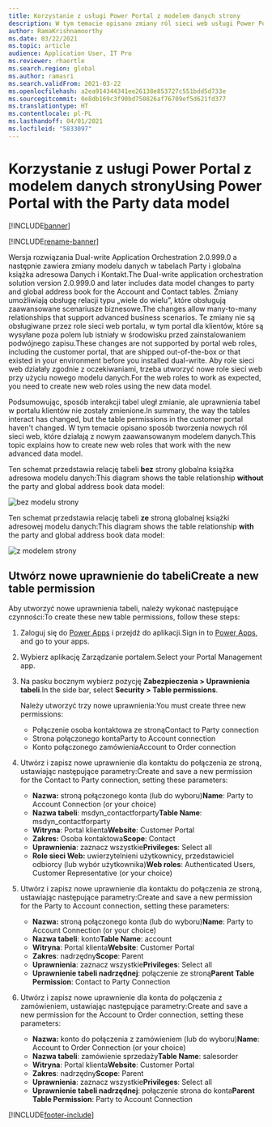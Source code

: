```yaml
---
title: Korzystanie z usługi Power Portal z modelem danych strony
description: W tym temacie opisano zmiany ról sieci web usługi Power Portal z powodu modelu danych stron w trybie podwójnego zapisu.
author: RamaKrishnamoorthy
ms.date: 03/22/2021
ms.topic: article
audience: Application User, IT Pro
ms.reviewer: rhaertle
ms.search.region: global
ms.author: ramasri
ms.search.validFrom: 2021-03-22
ms.openlocfilehash: a2ea914344341ee26138e853727c551bdd5d733e
ms.sourcegitcommit: 0e8db169c3f90bd750826af76709ef5d621fd377
ms.translationtype: HT
ms.contentlocale: pl-PL
ms.lasthandoff: 04/01/2021
ms.locfileid: "5833097"
---
```

# <a name="using-power-portal-with-the-party-data-model"></a><span data-ttu-id="5a4d8-103">Korzystanie z usługi Power Portal z modelem danych strony</span><span class="sxs-lookup"><span data-stu-id="5a4d8-103">Using Power Portal with the Party data model</span></span>

[!INCLUDE[banner](../../includes/banner.md)]

[!INCLUDE[rename-banner](~/includes/cc-data-platform-banner.md)]

<span data-ttu-id="5a4d8-104">Wersja rozwiązania Dual-write Application Orchestration 2.0.999.0 a następnie zawiera zmiany modelu danych w tabelach Party i globalna książka adresowa Danych i Kontakt.</span><span class="sxs-lookup"><span data-stu-id="5a4d8-104">The Dual-write application orchestration solution version 2.0.999.0 and later includes data model changes to party and global address book for the Account and Contact tables.</span></span> <span data-ttu-id="5a4d8-105">Zmiany umożliwiają obsługę relacji typu „wiele do wielu”, które obsługują zaawansowane scenariusze biznesowe.</span><span class="sxs-lookup"><span data-stu-id="5a4d8-105">The changes allow many-to-many relationships that support advanced business scenarios.</span></span> <span data-ttu-id="5a4d8-106">Te zmiany nie są obsługiwane przez role sieci web portalu, w tym portal dla klientów, które są wysyłane poza polem lub istniały w środowisku przed zainstalowaniem podwójnego zapisu.</span><span class="sxs-lookup"><span data-stu-id="5a4d8-106">These changes are not supported by portal web roles, including the customer portal, that are shipped out-of-the-box or that existed in your environment before you installed dual-write.</span></span> <span data-ttu-id="5a4d8-107">Aby role sieci web działały zgodnie z oczekiwaniami, trzeba utworzyć nowe role sieci web przy użyciu nowego modelu danych.</span><span class="sxs-lookup"><span data-stu-id="5a4d8-107">For the web roles to work as expected, you need to create new web roles using the new data model.</span></span> 

<span data-ttu-id="5a4d8-108">Podsumowując, sposób interakcji tabel uległ zmianie, ale uprawnienia tabel w portalu klientów nie zostały zmienione.</span><span class="sxs-lookup"><span data-stu-id="5a4d8-108">In summary, the way the tables interact has changed, but the table permissions in the customer portal haven't changed.</span></span> <span data-ttu-id="5a4d8-109">W tym temacie opisano sposób tworzenia nowych ról sieci web, które działają z nowym zaawansowanym modelem danych.</span><span class="sxs-lookup"><span data-stu-id="5a4d8-109">This topic explains how to create new web roles that work with the new advanced data model.</span></span>

<span data-ttu-id="5a4d8-110">Ten schemat przedstawia relację tabeli **bez** strony globalna książka adresowa modelu danych:</span><span class="sxs-lookup"><span data-stu-id="5a4d8-110">This diagram shows the table relationship **without** the party and global address book data model:</span></span>

   ![bez modelu strony](media/without-party-model.PNG)

<span data-ttu-id="5a4d8-112">Ten schemat przedstawia relację tabeli **ze** stroną globalnej książki adresowej modelu danych:</span><span class="sxs-lookup"><span data-stu-id="5a4d8-112">This diagram shows the table relationship **with** the party and global address book data model:</span></span>

   ![z modelem strony](media/with-party-model.png)

## <a name="create-a-new-table-permission"></a><span data-ttu-id="5a4d8-114">Utwórz nowe uprawnienie do tabeli</span><span class="sxs-lookup"><span data-stu-id="5a4d8-114">Create a new table permission</span></span>

<span data-ttu-id="5a4d8-115">Aby utworzyć nowe uprawnienia tabeli, należy wykonać następujące czynności:</span><span class="sxs-lookup"><span data-stu-id="5a4d8-115">To create these new table permissions, follow these steps:</span></span>

1. <span data-ttu-id="5a4d8-116">Zaloguj się do [Power Apps](https://make.powerapps.com) i przejdź do aplikacji.</span><span class="sxs-lookup"><span data-stu-id="5a4d8-116">Sign in to [Power Apps](https://make.powerapps.com), and go to your apps.</span></span>
2. <span data-ttu-id="5a4d8-117">Wybierz aplikację Zarządzanie portalem.</span><span class="sxs-lookup"><span data-stu-id="5a4d8-117">Select your Portal Management app.</span></span>
3. <span data-ttu-id="5a4d8-118">Na pasku bocznym wybierz pozycję **Zabezpieczenia > Uprawnienia tabeli**.</span><span class="sxs-lookup"><span data-stu-id="5a4d8-118">In the side bar, select **Security > Table permissions**.</span></span>

    <span data-ttu-id="5a4d8-119">Należy utworzyć trzy nowe uprawnienia:</span><span class="sxs-lookup"><span data-stu-id="5a4d8-119">You must create three new permissions:</span></span>

    + <span data-ttu-id="5a4d8-120">Połączenie osoba kontaktowa ze stroną</span><span class="sxs-lookup"><span data-stu-id="5a4d8-120">Contact to Party connection</span></span>
    + <span data-ttu-id="5a4d8-121">Strona połączonego konta</span><span class="sxs-lookup"><span data-stu-id="5a4d8-121">Party to Account connection</span></span>
    + <span data-ttu-id="5a4d8-122">Konto połączonego zamówienia</span><span class="sxs-lookup"><span data-stu-id="5a4d8-122">Account to Order connection</span></span>

4. <span data-ttu-id="5a4d8-123">Utwórz i zapisz nowe uprawnienie dla kontaktu do połączenia ze stroną, ustawiając następujące parametry:</span><span class="sxs-lookup"><span data-stu-id="5a4d8-123">Create and save a new permission for the Contact to Party connection, setting these parameters:</span></span>

    + <span data-ttu-id="5a4d8-124">**Nazwa:** stroną połączonego konta (lub do wyboru)</span><span class="sxs-lookup"><span data-stu-id="5a4d8-124">**Name**: Party to Account Connection (or your choice)</span></span>
    + <span data-ttu-id="5a4d8-125">**Nazwa tabeli**: msdyn_contactforparty</span><span class="sxs-lookup"><span data-stu-id="5a4d8-125">**Table Name**: msdyn_contactforparty</span></span>
    + <span data-ttu-id="5a4d8-126">**Witryna**: Portal klienta</span><span class="sxs-lookup"><span data-stu-id="5a4d8-126">**Website**: Customer Portal</span></span>
    + <span data-ttu-id="5a4d8-127">**Zakres:** Osoba kontaktowa</span><span class="sxs-lookup"><span data-stu-id="5a4d8-127">**Scope**: Contact</span></span>
    + <span data-ttu-id="5a4d8-128">**Uprawnienia**: zaznacz wszystkie</span><span class="sxs-lookup"><span data-stu-id="5a4d8-128">**Privileges**: Select all</span></span>
    + <span data-ttu-id="5a4d8-129">**Role sieci Web:** uwierzytelnieni użytkownicy, przedstawiciel odbiorcy (lub wybór użytkownika)</span><span class="sxs-lookup"><span data-stu-id="5a4d8-129">**Web roles**: Authenticated Users, Customer Representative (or your choice)</span></span>

5. <span data-ttu-id="5a4d8-130">Utwórz i zapisz nowe uprawnienie dla kontaktu do połączenia ze stroną, ustawiając następujące parametry:</span><span class="sxs-lookup"><span data-stu-id="5a4d8-130">Create and save a new permission for the Party to Account connection, setting these parameters:</span></span>

    + <span data-ttu-id="5a4d8-131">**Nazwa:** stroną połączonego konta (lub do wyboru)</span><span class="sxs-lookup"><span data-stu-id="5a4d8-131">**Name**: Party to Account Connection (or your choice)</span></span>
    + <span data-ttu-id="5a4d8-132">**Nazwa tabeli**: konto</span><span class="sxs-lookup"><span data-stu-id="5a4d8-132">**Table Name**: account</span></span>
    + <span data-ttu-id="5a4d8-133">**Witryna**: Portal klienta</span><span class="sxs-lookup"><span data-stu-id="5a4d8-133">**Website**: Customer Portal</span></span>
    + <span data-ttu-id="5a4d8-134">**Zakres**: nadrzędny</span><span class="sxs-lookup"><span data-stu-id="5a4d8-134">**Scope**: Parent</span></span>
    + <span data-ttu-id="5a4d8-135">**Uprawnienia**: zaznacz wszystkie</span><span class="sxs-lookup"><span data-stu-id="5a4d8-135">**Privileges**: Select all</span></span>
    + <span data-ttu-id="5a4d8-136">**Uprawnienie tabeli nadrzędnej**: połączenie ze stroną</span><span class="sxs-lookup"><span data-stu-id="5a4d8-136">**Parent Table Permission**: Contact to Party Connection</span></span>

6. <span data-ttu-id="5a4d8-137">Utwórz i zapisz nowe uprawnienie dla konta do połączenia z zamówieniem, ustawiając następujące parametry:</span><span class="sxs-lookup"><span data-stu-id="5a4d8-137">Create and save a new permission for the Account to Order connection, setting these parameters:</span></span>

    + <span data-ttu-id="5a4d8-138">**Nazwa:** konto do połączenia z zamówieniem (lub do wyboru)</span><span class="sxs-lookup"><span data-stu-id="5a4d8-138">**Name**: Account to Order Connection (or your choice)</span></span>
    + <span data-ttu-id="5a4d8-139">**Nazwa tabeli**: zamówienie sprzedaży</span><span class="sxs-lookup"><span data-stu-id="5a4d8-139">**Table Name**: salesorder</span></span>
    + <span data-ttu-id="5a4d8-140">**Witryna**: Portal klienta</span><span class="sxs-lookup"><span data-stu-id="5a4d8-140">**Website**: Customer Portal</span></span>
    + <span data-ttu-id="5a4d8-141">**Zakres**: nadrzędny</span><span class="sxs-lookup"><span data-stu-id="5a4d8-141">**Scope**: Parent</span></span>
    + <span data-ttu-id="5a4d8-142">**Uprawnienia**: zaznacz wszystkie</span><span class="sxs-lookup"><span data-stu-id="5a4d8-142">**Privileges**: Select all</span></span>
    + <span data-ttu-id="5a4d8-143">**Uprawnienie tabeli nadrzędnej**: połączenie strona do konta</span><span class="sxs-lookup"><span data-stu-id="5a4d8-143">**Parent Table Permission**: Party to Account Connection</span></span>

[!INCLUDE[footer-include](../../../../includes/footer-banner.md)]
